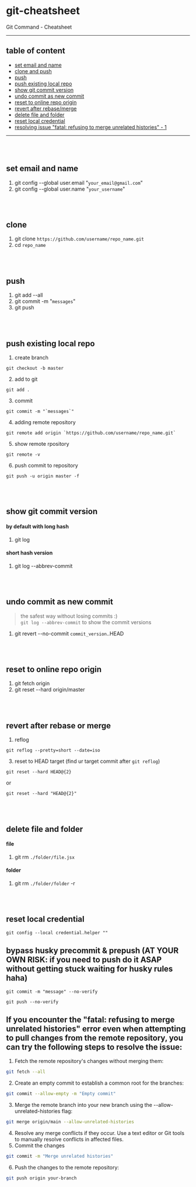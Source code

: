 # git-cheatsheet
Git Command - Cheatsheet
***
## table of content
- [set email and name](#set-email-and-name)
- [clone and push](#clone-and-push)
- [push](#push)
- [push existing local repo](#push-existing-local-repo)
- [show git commit version](#show-git-commit-version)
- [undo commit as new commit](#undo-commit-as-new-commit)
- [reset to online repo origin](#reset-to-online-repo-origin)
- [revert after rebase/merge](#revert-after-rebase-or-merge)
- [delete file and folder](#delete-file-and-folder)
- [reset local credential](#reset-local-credential)
- [resolving issue "fatal: refusing to merge unrelated histories" - 1](#if-you-encounter-the-fatal-refusing-to-merge-unrelated-histories-error-even-when-attempting-to-pull-changes-from-the-remote-repository-you-can-try-the-following-steps-to-resolve-the-issue)



***
<br>
<br>

## set email and name
1. git config --global user.email "`your_email@gmail.com`"
2. git config --global user.name "`your_username`"
<br>
<br>

## clone
1. git clone `https://github.com/username/repo_name.git`
2. cd `repo_name`
<br>
<br>

## push
1. git add --all
2. git commit -m "`messages`"
3. git push
<br>
<br>

## push existing local repo
1. create branch
```shell 
git checkout -b master
```
2. add to git
```shell
git add .
```
3. commit
```shell
git commit -m "`messages`"
```
4. adding remote repository
```shell
git remote add origin `https://github.com/username/repo_name.git`
```
5. show remote rpository
```shell
git remote -v
```
6. push commit to repository
```shell
git push -u origin master -f
```
<br>
<br>

## show git commit version
#### **by default with long hash**
1. git log
#### **short hash version**
1. git log --abbrev-commit
<br>
<br>

## undo commit as new commit
> the safest way without losing commits :)<br>
> `git log --abbrev-commit` to show the commit versions
1. git revert --no-commit `commit_version`..HEAD
<br>
<br>

## reset to online repo origin
1. git fetch origin
2. git reset --hard origin/master
<br>
<br>

## revert after rebase or merge
1. reflog
```shell
git reflog --pretty=short --date=iso
```
3. reset to HEAD target (find ur target commit after `git reflog`) 
```shell 
git reset --hard HEAD@{2}
```
or
```shell 
git reset --hard "HEAD@{2}"
```
<br>
<br>

## delete file and folder
#### **file**
1. git rm `./folder/file.jsx`
#### **folder**
1. git rm `./folder/folder` -r
<br>
<br>

## reset local credential
```shell
git config --local credential.helper ""
```

## bypass husky precommit & prepush (AT YOUR OWN RISK: if you need to push do it ASAP without getting stuck waiting for husky rules haha)
```shell
git commit -m "message" --no-verify
```
```shell
git push --no-verify
```

## If you encounter the "fatal: refusing to merge unrelated histories" error even when attempting to pull changes from the remote repository, you can try the following steps to resolve the issue:
1. Fetch the remote repository's changes without merging them:
```bash
git fetch --all

```
2. Create an empty commit to establish a common root for the branches:

```bash
git commit --allow-empty -m "Empty commit"
```

3. Merge the remote branch into your new branch using the --allow-unrelated-histories flag:

```bash
git merge origin/main --allow-unrelated-histories
```
4. Resolve any merge conflicts if they occur. Use a text editor or Git tools to manually resolve conflicts in affected files.
5. Commit the changes
```bash
git commit -m "Merge unrelated histories"
```
6. Push the changes to the remote repository:
```bash
git push origin your-branch
```


